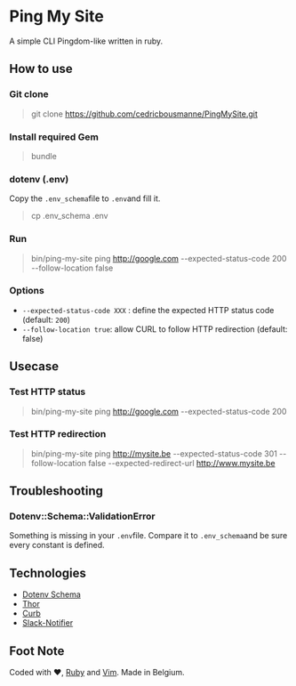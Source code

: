 # Ping My Site

A simple CLI Pingdom-like written in ruby.

## How to use

### Git clone

> git clone https://github.com/cedricbousmanne/PingMySite.git

### Install required Gem

> bundle

### dotenv (.env)

Copy the ```.env_schema```file to ```.env```and fill it.
> cp .env_schema .env

### Run

> bin/ping-my-site ping http://google.com --expected-status-code 200  --follow-location false

### Options

* ```--expected-status-code XXX``` : define the expected HTTP status code (default: ```200```)
* ```--follow-location true```: allow CURL to follow HTTP redirection (default: false)

## Usecase

### Test HTTP status

> bin/ping-my-site ping http://google.com --expected-status-code 200

### Test HTTP redirection

> bin/ping-my-site ping http://mysite.be --expected-status-code 301 --follow-location false --expected-redirect-url http://www.mysite.be

## Troubleshooting

### Dotenv::Schema::ValidationError

Something is missing in your ```.env```file. Compare it to ```.env_schema```and be sure every constant is defined.

## Technologies

* [Dotenv Schema](https://github.com/mirakui/dotenv-schema)
* [Thor](http://whatisthor.com/)
* [Curb](https://github.com/taf2/curb)
* [Slack-Notifier](https://github.com/stevenosloan/slack-notifier)

## Foot Note

Coded with &#9829;, [Ruby](https://www.ruby-lang.org/) and [Vim](http://www.vim.org/). Made in Belgium.

